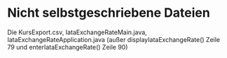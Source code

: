 # Nicht selbstgeschriebene Dateien

Die KursExport.csv, IataExchangeRateMain.java, IataExchangeRateApplication.java (außer displayIataExchangeRate() Zeile 79 und enterIataExchangeRate() Zeile 90)